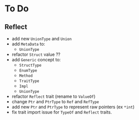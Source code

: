 # To Do

## Reflect

- add new `UnionType` and `Union`
- add `MetaData` to:
    - `UnionType`
- refactor `Struct` value ??
- add `Generic` concept to:
    - `StructType`
    - `EnumType`
    - `Method`
    - `TraitType`
    - `Impl`
    - `UnionType`
- refactor `Reflect` trait (rename to `ValueOf`)
- change `Ptr` and `PtrType` to `Ref` and `RefType`
- add new `Ptr` and `PtrType` to represent raw pointers (ex `*int`)
- fix trait import issue for `TypeOf` and `Reflect` traits.